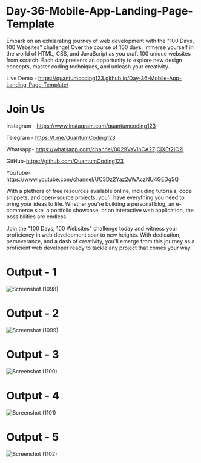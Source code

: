 # Day-36-Mobile-App-Landing-Page-Template
Embark on an exhilarating journey of web development with the "100 Days, 100 Websites" challenge! Over the course of 100 days, immerse yourself in the world of HTML, CSS, and JavaScript as you craft 100 unique websites from scratch. Each day presents an opportunity to explore new design concepts, master coding techniques, and unleash your creativity.

Live Demo - https://quantumcoding123.github.io/Day-36-Mobile-App-Landing-Page-Template/

# Join Us

Instagram - https://www.instagram.com/quantumcoding123

Telegram - https://t.me/QuantumCoding123

Whatsapp- https://whatsapp.com/channel/0029VaVInCA2ZjCjXEf2IC2I

GitHub-https://github.com/QuantumCoding123

YouTube-https://www.youtube.com/channel/UC3Dz2Yaz2uWAczNU4GEDg5Q

With a plethora of free resources available online, including tutorials, code snippets, and open-source projects, you'll have everything you need to bring your ideas to life. Whether you're building a personal blog, an e-commerce site, a portfolio showcase, or an interactive web application, the possibilities are endless.

Join the "100 Days, 100 Websites" challenge today and witness your proficiency in web development soar to new heights. With dedication, perseverance, and a dash of creativity, you'll emerge from this journey as a proficient web developer ready to tackle any project that comes your way.

# Output - 1

![Screenshot (1098)](https://github.com/user-attachments/assets/bd23c007-2dcc-4644-94c6-12911b0db9f4)

# Output - 2

![Screenshot (1099)](https://github.com/user-attachments/assets/23e402f9-e673-4a69-a025-f7a97d5076eb)

# Output - 3

![Screenshot (1100)](https://github.com/user-attachments/assets/754df8a8-bc01-44d1-b896-0d8402790dee)

# Output - 4

![Screenshot (1101)](https://github.com/user-attachments/assets/4bf87349-be50-49be-bbc9-ad94337e3074)

# Output - 5


![Screenshot (1102)](https://github.com/user-attachments/assets/680bb1ad-ea22-4336-8ee1-6323824b180b)

